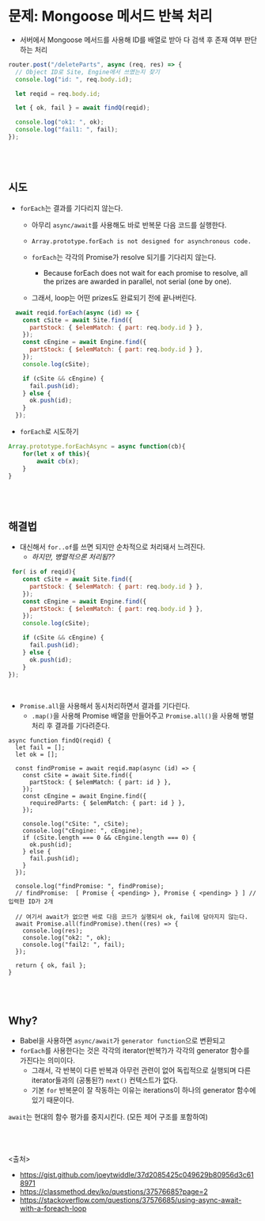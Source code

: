 # 문제: Mongoose 메서드 반복 처리
- 서버에서 Mongoose 메서드를 사용해 ID를 배열로 받아 다 검색 후 존재 여부 판단하는 처리
```js
router.post("/deleteParts", async (req, res) => {
  // Object ID로 Site, Engine에서 쓰였는지 찾기
  console.log("id: ", req.body.id);

  let reqid = req.body.id;

  let { ok, fail } = await findQ(reqid);

  console.log("ok1: ", ok);
  console.log("fail1: ", fail);
});
```
<br><br>

## 시도
- `forEach`는 결과를 기다리지 않는다.
  - 아무리 `async/await`를 사용해도 바로 반복문 다음 코드를 실행한다.
  
  - `Array.prototype.forEach is not designed for asynchronous code.`
  - `forEach`는 각각의 Promise가 resolve 되기를 기다리지 않는다. 
    - Because forEach does not wait for each promise to resolve, all the prizes are awarded in parallel, not serial (one by one).
  - 그래서, loop는 어떤 prizes도 완료되기 전에 끝나버린다.
```js
  await reqid.forEach(async (id) => {
    const cSite = await Site.find({
      partStock: { $elemMatch: { part: req.body.id } },
    });
    const cEngine = await Engine.find({
      partStock: { $elemMatch: { part: req.body.id } },
    });
    console.log(cSite);

    if (cSite && cEngine) {
      fail.push(id);
    } else {
      ok.push(id);
    }
  });
```
- `forEach`로 시도하기
```js
Array.prototype.forEachAsync = async function(cb){
    for(let x of this){
        await cb(x);
    }
}
```
<br><br>

## 해결법
- 대신해서 `for..of`를 쓰면 되지만 순차적으로 처리돼서 느려진다.
  - *하지만, 병렬적으론 처리됨??*
```js
 for( is of reqid){
    const cSite = await Site.find({
      partStock: { $elemMatch: { part: req.body.id } },
    });
    const cEngine = await Engine.find({
      partStock: { $elemMatch: { part: req.body.id } },
    });
    console.log(cSite);

    if (cSite && cEngine) {
      fail.push(id);
    } else {
      ok.push(id);
    }
});
```

<br>

- `Promise.all`을 사용해서 동시처리하면서 결과를 기다린다.
  - `.map()`을 사용해 Promise 배열을 만들어주고 `Promise.all()`을 사용해 병렬처리 후 결과를 기다려준다.
```JS
async function findQ(reqid) {
  let fail = [];
  let ok = [];

  const findPromise = await reqid.map(async (id) => {
    const cSite = await Site.find({
      partStock: { $elemMatch: { part: id } },
    });
    const cEngine = await Engine.find({
      requiredParts: { $elemMatch: { part: id } },
    });

    console.log("cSite: ", cSite);
    console.log("cEngine: ", cEngine);
    if (cSite.length === 0 && cEngine.length === 0) {
      ok.push(id);
    } else {
      fail.push(id);
    }
  });
  
  console.log("findPromise: ", findPromise);
  // findPromise:  [ Promise { <pending> }, Promise { <pending> } ] // 입력한 ID가 2개
  
  // 여기서 await가 없으면 바로 다음 코드가 실행되서 ok, fail에 담아지지 않는다.
  await Promise.all(findPromise).then((res) => {
    console.log(res);
    console.log("ok2: ", ok);
    console.log("fail2: ", fail);
  });

  return { ok, fail };
}
```
<br><br>

## Why?
- Babel을 사용하면 `async/await`가 `generator function`으로 변환되고
- `forEach`를 사용한다는 것은 각각의 iterator(반복?)가 각각의 generator 함수를 가진다는 의미이다.
  - 그래서, 각 반복이 다른 반복과 아무런 관련이 없어 독립적으로 실행되며 다른 iterator들과의 (공통된?) `next()` 컨텍스트가 없다.
  - 기본 `for` 반복문이 잘 작동하는 이유는 iterations이 하나의 generator 함수에 있기 때문이다.

`await`는 현대의 함수 평가를 중지시킨다. (모든 제어 구조를 포함하여)



<br><br><br>
<출처>
- https://gist.github.com/joeytwiddle/37d2085425c049629b80956d3c618971
- https://classmethod.dev/ko/questions/37576685?page=2
- https://stackoverflow.com/questions/37576685/using-async-await-with-a-foreach-loop
